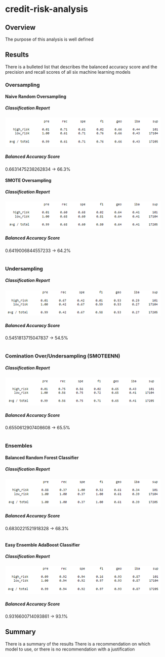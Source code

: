 # credit-risk-analysis

## Overview
The purpose of this analysis is well defined

## Results
There is a bulleted list that describes the balanced accuracy score and the precision and recall scores of all six machine learning models
### Oversampling

#### Naive Random Oversampling
##### Classification Report
![Naive Random Oversampling](Resources/Images/naive_random_class.png)
##### Balanced Accuracy Score
0.6631475238262834 &rarr; 66.3%
</br>
#### SMOTE Oversampling
##### Classification Report
![SMOTE Oversampling](Resources/Images/smote_class.png)
##### Balanced Accuracy Score
0.6419006844557233 &rarr; 64.2%
</br></br>
### Undersampling

##### Classification Report
![Cluster Centroids](Resources/Images/cluster_class.png)
##### Balanced Accuracy Score
0.5451813715047837 &rarr; 54.5%
</br></br>
### Comination Over/Undersampling (SMOTEENN)
##### Classification Report
![SMOTEENN](Resources/Images/smoteenn_class.png)
##### Balanced Accuracy Score
0.6550612907408608 &rarr; 65.5%
</br></br>
### Ensembles 

#### Balanced Random Forest Classifier
##### Classification Report
![Balanced Random Forest Classifier](Resources/Images/brfc_class.png)
##### Balanced Accuracy Score
0.6830221521918328 &rarr; 68.3%
</br></br>
#### Easy Ensemble AdaBoost Classifier
##### Classification Report
![Easy Ensemble AdaBoost Classifier](Resources/Images/eeac_class.png)
##### Balanced Accuracy Score
0.9316600714093861 &rarr; 93.1%


## Summary
There is a summary of the results
There is a recommendation on which model to use, or there is no recommendation with a justification